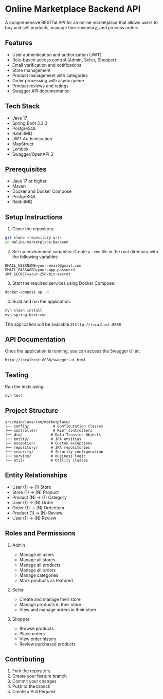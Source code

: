 # Online Marketplace Backend API

A comprehensive RESTful API for an online marketplace that allows users to buy and sell products, manage their inventory, and process orders.

## Features

- User authentication and authorization (JWT)
- Role-based access control (Admin, Seller, Shopper)
- Email verification and notifications
- Store management
- Product management with categories
- Order processing with async queue
- Product reviews and ratings
- Swagger API documentation

## Tech Stack

- Java 17
- Spring Boot 3.2.3
- PostgreSQL
- RabbitMQ
- JWT Authentication
- MapStruct
- Lombok
- Swagger/OpenAPI 3

## Prerequisites

- Java 17 or higher
- Maven
- Docker and Docker Compose
- PostgreSQL
- RabbitMQ

## Setup Instructions

1. Clone the repository:
```bash
git clone <repository-url>
cd online-marketplace-backend
```

2. Set up environment variables:
Create a `.env` file in the root directory with the following variables:
```
EMAIL_USERNAME=your-email@gmail.com
EMAIL_PASSWORD=your-app-password
JWT_SECRET=your-256-bit-secret
```

3. Start the required services using Docker Compose:
```bash
docker-compose up -d
```

4. Build and run the application:
```bash
mvn clean install
mvn spring-boot:run
```

The application will be available at `http://localhost:8080`

## API Documentation

Once the application is running, you can access the Swagger UI at:
```
http://localhost:8080/swagger-ui.html
```

## Testing

Run the tests using:
```bash
mvn test
```

## Project Structure

```
src/main/java/com/marketplace/
├── config/           # Configuration classes
├── controller/       # REST controllers
├── dto/             # Data Transfer Objects
├── entity/          # JPA entities
├── exception/       # Custom exceptions
├── repository/      # JPA repositories
├── security/        # Security configuration
├── service/         # Business logic
└── util/            # Utility classes
```

## Entity Relationships

- User (1) -> (1) Store
- Store (1) -> (N) Product
- Product (N) -> (1) Category
- User (1) -> (N) Order
- Order (1) -> (N) OrderItem
- Product (1) -> (N) Review
- User (1) -> (N) Review

## Roles and Permissions

1. Admin
   - Manage all users
   - Manage all stores
   - Manage all products
   - Manage all orders
   - Manage categories
   - Mark products as featured

2. Seller
   - Create and manage their store
   - Manage products in their store
   - View and manage orders in their store

3. Shopper
   - Browse products
   - Place orders
   - View order history
   - Review purchased products

## Contributing

1. Fork the repository
2. Create your feature branch
3. Commit your changes
4. Push to the branch
5. Create a Pull Request


